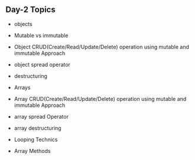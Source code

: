 ## Day-2 Topics

- objects
- Mutable vs immutable
- Object CRUD(Create/Read/Update/Delete) operation using mutable and immutable Approach
- object spread operator
- destructuring

- Arrays
- Array CRUD(Create/Read/Update/Delete) operation using mutable and immutable Approach
- array spread Operator
- array destructuring

- Looping Technics
- Array Methods

